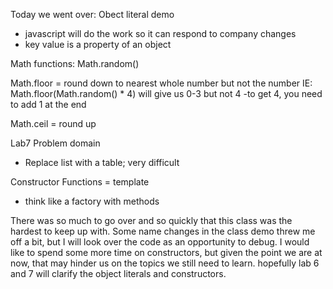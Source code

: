 Today we went over:
Obect literal demo
- javascript will do the work so it can respond to company changes
- key value is a property of an object

Math functions:
Math.random()

Math.floor = round down to nearest whole number but not the number
	IE: Math.floor(Math.random() * 4) will give us 0-3 but not 4
	-to get 4, you need to add 1 at the end

Math.ceil = round up

Lab7 Problem domain
- Replace list with a table; very difficult

Constructor Functions = template
- think like a factory with methods

There was so much to go over and so quickly that this class was the hardest to keep up with. Some name changes in the class demo threw me off a bit, but I will look over the code as an opportunity to debug. I would like to spend some more time on constructors, but given the point we are at now, that may hinder us on the topics we still need to learn.  hopefully lab 6 and 7 will clarify the object literals and constructors.